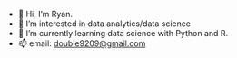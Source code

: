 - 👋 Hi, I’m Ryan.
- 👀 I’m interested in data analytics/data science
- 🌱 I’m currently learning data science with Python and R. 
- 📫 email: double9209@gmail.com

<!---
double9209/double9209 is a ✨ special ✨ repository because its `README.md` (this file) appears on your GitHub profile.
You can click the Preview link to take a look at your changes.
--->
